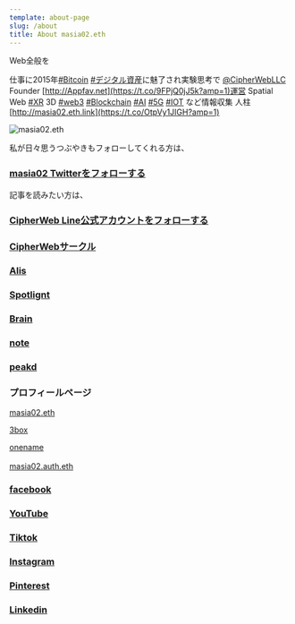 ```yaml
---
template: about-page
slug: /about
title: About masia02.eth
---
```

Web全般を

仕事に2015年[\#Bitcoin](https://twitter.com/search?q=%23Bitcoin&src=hashtag_click) [\#デジタル資産](https://twitter.com/search?q=%23%E3%83%87%E3%82%B8%E3%82%BF%E3%83%AB%E8%B3%87%E7%94%A3&src=hashtag_click)に魅了され実験思考で [@CipherWebLLC](https://twitter.com/CipherWebLLC) Founder [http://Appfav.net](https://t.co/9FPjQ0jJ5k?amp=1)運営 Spatial Web [\#XR](https://twitter.com/search?q=%23XR&src=hashtag_click) 3D [\#web3](https://twitter.com/search?q=%23web3&src=hashtag_click) [\#Blockchain](https://twitter.com/search?q=%23Blockchain&src=hashtag_click) [\#AI](https://twitter.com/search?q=%23AI&src=hashtag_click) [\#5G](https://twitter.com/search?q=%235G&src=hashtag_click) [\#IOT](https://twitter.com/search?q=%23IOT&src=hashtag_click) など情報収集 人柱 [http://masia02.eth.link](https://t.co/OtpVy1JIGH?amp=1)

![masia02.eth](/assets/aa_unsrzlvsf.jpg "masia02.eth")

私が日々思うつぶやきもフォローしてくれる方は、

### **[masia02 Twitterをフォローする](https://twitter.com/masia02)**

記事を読みたい方は、

### [CipherWeb Line公式アカウントをフォローする](https://lin.ee/C11BGoW)

### [CipherWebサークル](https://note.com/masia02/circle)

### [Alis](https://alis.to/users/masia02)

### [Spotlignt](https://spotlight.soy/mypage?user_id=122)

### [Brain](https://brain-market.com/u/masia02)

### [note](https://note.com/masia02)

### [peakd](https://peakd.com/@masia02)

### プロフィールページ

[masia02.eth](http://masia02.eth.link/)

[3box](https://3box.io/0x4D859268820330cCBF721Dc263C3F516F4971B3B/wall)

[onename](https://onename.com/masia02)\
\
[masia02.auth.eth](https://etherscan.io/address/masia02.auth.eth "See this address on the blockchain explorer")

### [facebook](https://www.facebook.com/masia02)

### [YouTube](https://www.youtube.com/user/masia02)

### [Tiktok](https://www.tiktok.com/@masia02)

### [Instagram](https://www.instagram.com/masia02/)

### [Pinterest](https://www.pinterest.jp/masia02/)

[](https://www.pinterest.jp/masia02/)

### [Linkedin](https://www.linkedin.com/in/masia02/)